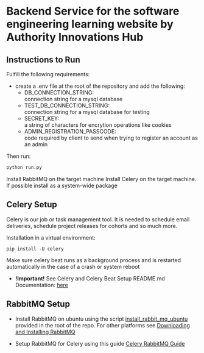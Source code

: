 # Backend Service for the software engineering learning website by Authority Innovations Hub

## Instructions to Run

Fulfill the following requirements:

* create a .env file at the root of the repository and add the following:
  * DB_CONNECTION_STRING: \
  connection string for a mysql database
  * TEST_DB_CONNECTION_STRING: \
  connection string for a mysql database for testing
  * SECRET_KEY: \
  a string of characters for encrytion operations like cookies
  * ADMIN_REGISTRATION_PASSCODE: \
  code required by client to send when trying to register an account as an admin

Then run:

```python
python run.py
```

Install RabbitMQ on the target machine
Install Celery on the target machine. If possible install as a system-wide package

## Celery Setup

Celery is our job or task management tool. It is needed to schedule email deliveries, schedule project releases for cohorts and so much more.

Installation in a virtual environment:

```shell
pip install -U celery
```

Make sure celery beat runs as a background process and is restarted automatically in the case of a crash or system reboot

* **!Important!** See Celery and Celery Beat Setup README.md Documentation: [here](/jobs/README.md)

## RabbitMQ Setup

* Install RabbitMQ on ubuntu using the script [install_rabbit_mq_ubuntu](/install_rabbit_mq_ubuntu.sh) provided in the root of the repo. For other platforms see [Downloading and Installing RabbitMQ](https://www.rabbitmq.com/download.html)

* Setup RabbitMQ for Celery using this guide [Celery RabbitMQ Guide](https://docs.celeryq.dev/en/main/getting-started/backends-and-brokers/rabbitmq.html)
